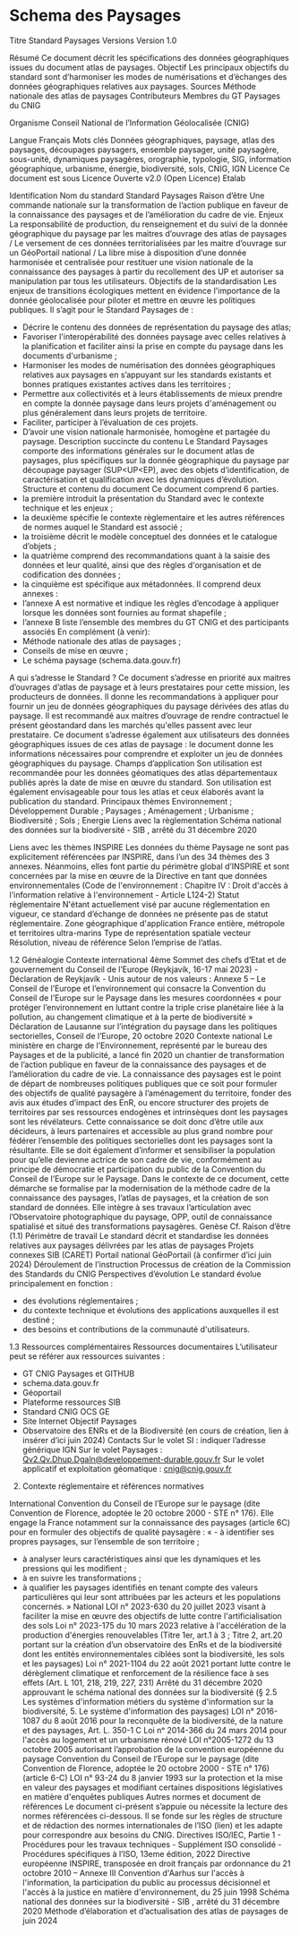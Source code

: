 <MenuSchema />

# Schema des Paysages

Titre	Standard Paysages 
Versions 	Version 1.0

Résumé	Ce document décrit les spécifications des données géographiques issues du document atlas de paysages.
Objectif	Les principaux objectifs du standard sont d’harmoniser les modes de numérisations et d’échanges des données géographiques relatives aux paysages.
Sources	Méthode nationale des atlas de paysages
Contributeurs	Membres du GT Paysages du CNIG 

Organisme	Conseil National de l’Information Géolocalisée (CNIG)

Langue	Français
Mots clés	Données géographiques, paysage, atlas des paysages, découpages paysagers, ensemble paysager, unité paysagère, sous-unité, dynamiques paysagères, orographie, typologie, SIG, information géographique, urbanisme, énergie, biodiversité, sols, CNIG, IGN
Licence	Ce document est sous Licence Ouverte v2.0 (Open Licence) Etalab

Identification
Nom du standard	Standard Paysages 
Raison d’être	Une commande nationale sur la transformation de l’action publique en faveur de la connaissance des paysages et de l’amélioration du cadre de vie.
Enjeux	La responsabilité de production, du renseignement et du suivi de la donnée géographique du paysage par les maitres d’ouvrage des atlas de paysages / Le versement de ces données territorialisées par les maitre d’ouvrage sur un GéoPortail national / La libre mise à disposition d’une donnée harmonisée et centralisée pour restituer une vision nationale de la connaissance des paysages à partir du recollement des UP et autoriser sa manipulation par tous les utilisateurs.
Objectifs de la standardisation	Les enjeux de transitions écologiques mettent en évidence l'importance de la donnée géolocalisée pour piloter et mettre en œuvre les politiques publiques. Il s’agit pour le Standard Paysages de :

- Décrire le contenu des données de représentation du paysage des atlas;
- Favoriser l'interopérabilité des données paysage avec celles relatives à la planification et faciliter ainsi la prise en compte du paysage dans les documents d'urbanisme ;
- Harmoniser les modes de numérisation des données géographiques relatives aux paysages en s’appuyant sur les standards existants et bonnes pratiques existantes actives dans les territoires ; 
- Permettre aux collectivités et à leurs établissements de mieux prendre en compte la donnée paysage dans leurs projets d'aménagement ou plus généralement dans leurs projets de territoire. 
- Faciliter, participer à l’évaluation de ces projets.
- D’avoir une vision nationale harmonisée, homogène et partagée du paysage.
Description succincte du contenu	Le Standard Paysages comporte des informations générales sur le document atlas de paysages, plus spécifiques sur la donnée géographique du paysage par découpage paysager (SUP<UP<EP), avec des objets d’identification, de caractérisation et qualification avec les dynamiques d’évolution.
Structure et contenu du document	Ce document comprend 6 parties.
- la première introduit la présentation du Standard avec le contexte technique et les enjeux ;
- la deuxième spécifie le contexte règlementaire et les autres références de normes auquel le Standard est associé ;
- la troisième décrit le modèle conceptuel des données et le catalogue d’objets ;
- la quatrième comprend des recommandations quant à la saisie des données et leur qualité, ainsi que des règles d'organisation et de codification des données ;
- la cinquième est spécifique aux métadonnées.
Il comprend deux annexes :
- l’annexe A est normative et indique les règles d’encodage à appliquer lorsque les données sont fournies au format shapefile ;
- l’annexe B liste l’ensemble des membres du GT CNIG et des participants associés
En complément (à venir): 
- Méthode nationale des atlas de paysages ;
- Conseils de mise en œuvre ;
- Le schéma paysage (schema.data.gouv.fr)

A qui s’adresse le Standard ?	Ce document s’adresse en priorité aux maitres d’ouvrages d’atlas de paysage et à leurs prestataires pour cette mission, les producteurs de données. Il donne les recommandations à appliquer pour fournir un jeu de données géographiques du paysage dérivées des atlas du paysage. 
Il est recommandé aux maitres d’ouvrage de rendre contractuel le présent géostandard dans les marchés qu'elles passent avec leur prestataire.
Ce document s’adresse également aux utilisateurs des données géographiques issues de ces atlas de paysage : le document donne les informations nécessaires pour comprendre et exploiter un jeu de données géographiques  du paysage.
Champs d’application	Son utilisation est recommandée pour les données géomatiques des atlas départementaux publiés après la date de mise en œuvre du standard.
Son utilisation est également envisageable pour tous les atlas et ceux élaborés avant la publication du standard.
Principaux thèmes	Environnement ; Développement Durable ; Paysages ; Aménagement ; Urbanisme ; Biodiversité ; Sols ; Energie
Liens avec la règlementation	Schéma national des données sur la biodiversité - SIB , arrêté du 31 décembre 2020

Liens avec les thèmes INSPIRE	Les données du thème Paysage ne sont pas explicitement référencées par INSPIRE, dans l’un des 34 thèmes des 3 annexes. Néanmoins, elles font partie du périmètre global d’INSPIRE et sont concernées par la mise en œuvre de la Directive en tant que données environnementales (Code de l'environnement : Chapitre IV : Droit d'accès à l'information relative à l'environnement - Article L124-2)
Statut réglementaire	N'étant actuellement visé par aucune réglementation en vigueur, ce standard d’échange de données ne présente pas de statut réglementaire.
Zone géographique
d'application	France entière, métropole et territoires ultra-marins
Type de représentation spatiale	vecteur
Résolution, niveau de référence	Selon l’emprise de l’atlas.

1.2 Généalogie
Contexte international	4ème Sommet des chefs d’Etat et de gouvernement du Conseil de l’Europe (Reykjavík, 16-17 mai 2023) - Déclaration de Reykjavík - Unis autour de nos valeurs : Annexe 5 – Le Conseil de l’Europe et l’environnement qui consacre la Convention du Conseil de l’Europe sur le Paysage dans les mesures coordonnées « pour protéger l’environnement en luttant contre la triple crise planétaire liée à la pollution, au changement climatique et à la perte de biodiversité »
Déclaration de Lausanne sur l’intégration du paysage dans les politiques sectorielles, Conseil de l’Europe, 20 octobre 2020
Contexte national	Le ministère en charge de l’Environnement, représenté par le bureau des Paysages et de la publicité, a lancé fin 2020 un chantier de transformation de l’action publique en faveur de la connaissance des paysages et de l’amélioration du cadre de vie.
La connaissance des paysages est le point de départ de nombreuses politiques publiques que ce soit pour formuler des objectifs de qualité paysagère à l’aménagement du territoire, fonder des avis aux études d’impact des EnR, ou encore structurer des projets de territoires par ses ressources endogènes et intrinsèques dont les paysages sont les révélateurs. Cette connaissance se doit donc d’être utile aux décideurs, à leurs partenaires et accessible au plus grand nombre pour fédérer l’ensemble des politiques sectorielles dont les paysages sont la résultante. Elle se doit également d’informer et sensibiliser la population pour qu’elle devienne actrice de son cadre de vie, conformément au principe de démocratie et participation du public de la Convention du Conseil de l’Europe sur le Paysage. 
Dans le contexte de ce document, cette démarche se formalise par la modernisation de la méthode cadre de la connaissance des paysages, l’atlas de paysages, et la création de son standard de données. Elle intègre à ses travaux l’articulation avec l’Observatoire photographique du paysage, OPP, outil de connaissance spatialisé et situé des transformations paysagères. 
Genèse	Cf. Raison d’être (1.1)
Périmètre de travail	Le standard décrit et standardise les données relatives aux paysages délivrées par les atlas de paysages
Projets connexes	SIB (CARET)
Portail national	GéoPortail (à confirmer d’ici juin 2024)
Déroulement de l’instruction	Processus de création de la Commission des Standards du CNIG
Perspectives d’évolution	Le standard évolue principalement en fonction :
- des évolutions réglementaires ;
- du contexte technique et évolutions des applications auxquelles il est destiné ;
- des besoins et contributions de la communauté d'utilisateurs.

1.3 Ressources complémentaires
Ressources documentaires	L’utilisateur peut se référer aux ressources suivantes :
- GT CNIG Paysages et GITHUB 
- schema.data.gouv.fr
- Géoportail
- Plateforme ressources SIB
- Standard CNIG OCS GE
- Site Internet Objectif Paysages
- Observatoire des ENRs et de la Biodiversité (en cours de création, lien à insérer d’ici juin 2024)
Contacts	Sur le volet SI : indiquer l’adresse générique IGN
Sur le volet Paysages : 
Qv2.Qv.Dhup.Dgaln@developpement-durable.gouv.fr
Sur le volet applicatif et exploitation géomatique : cnig@cnig.gouv.fr

2.	Contexte réglementaire et références normatives

International	Convention du Conseil de l’Europe sur le paysage (dite Convention de Florence, adoptée le 20 octobre 2000 - STE n° 176). 
Elle engage la France notamment sur la connaissance des paysages (article 6C) pour en formuler des objectifs de qualité paysagère :
« - à identifier ses propres paysages, sur l’ensemble de son territoire ;
- à analyser leurs caractéristiques ainsi que les dynamiques et les pressions qui les modifient ;
- à en suivre les transformations ;
- à qualifier les paysages identifiés en tenant compte des valeurs particulières qui leur sont attribuées par les acteurs et les populations concernés. »
National	LOI n° 2023-630 du 20 juillet 2023 visant à faciliter la mise en œuvre des objectifs de lutte contre l'artificialisation des sols
Loi n° 2023-175 du 10 mars 2023 relative à l'accélération de la production d'énergies renouvelables (Titre 1er, art.1 à 3 ; Titre 2, art.20 portant sur la création d’un observatoire des EnRs et de la biodiversité dont les entités environnementales ciblées sont la biodiversité, les sols et les paysages)
Loi n° 2021-1104 du 22 août 2021 portant lutte contre le dérèglement climatique et renforcement de la résilience face à ses effets (Art. L 101, 218, 219, 227, 231)
Arrêté du 31 décembre 2020 approuvant le schéma national des données sur la biodiversité (§ 2.5 Les systèmes d'information métiers du système d'information sur la biodiversité, 5. Le système d'information des paysages)
LOI n° 2016-1087 du 8 août 2016 pour la reconquête de la biodiversité, de la nature et des paysages, Art. L. 350-1 C
Loi nᵒ 2014-366 du 24 mars 2014 pour l'accès au logement et un urbanisme rénové
LOI n°2005-1272 du 13 octobre 2005 autorisant l’approbation de la convention européenne du paysage
Convention du Conseil de l’Europe sur le paysage (dite Convention de Florence, adoptée le 20 octobre 2000 - STE n° 176) (article 6-C)
LOI n° 93-24 du 8 janvier 1993 sur la protection et la mise en valeur des paysages et modifiant certaines dispositions législatives en matière d'enquêtes publiques
Autres normes et document de références 	Le document ci-présent s’appuie ou nécessite la lecture des normes référencées ci-dessous.  Il se fonde sur les règles de structure et de rédaction des normes internationales de l’ISO (lien) et les adapte pour correspondre aux besoins du CNIG. 
Directives ISO/IEC, Partie 1 - Procédures pour les travaux techniques - Supplément ISO consolidé - Procédures spécifiques à l’ISO, 13eme édition, 2022
Directive européenne INSPIRE, transposée en droit français par ordonnance du 21 octobre 2010 – Annexe III 
Convention d'Aarhus sur l'accès à l'information, la participation du public au processus décisionnel et l'accès à la justice en matière d'environnement, du 25 juin 1998 
Schéma national des données sur la biodiversité - SIB , arrêté du 31 décembre 2020
Méthode d’élaboration et d’actualisation des atlas de paysages de juin 2024




